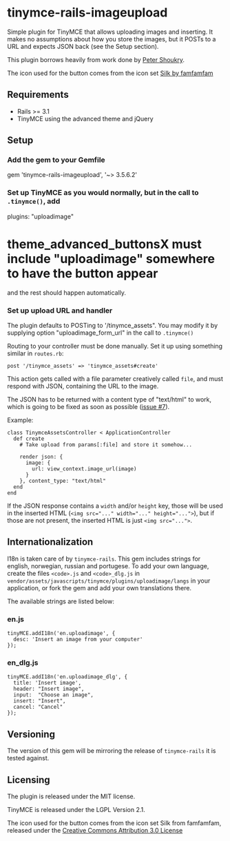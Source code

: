 # tinymce-rails-imageupload

  Simple plugin for TinyMCE that allows uploading images and inserting.
  It makes no assumptions about how you store the images, but it POSTs to a URL and expects JSON back (see the Setup section).

  This plugin borrows heavily from work done by [Peter Shoukry](http://77effects.com/).

  The icon used for the button comes from the icon set [Silk by famfamfam](http://www.famfamfam.com/lab/icons/silk/)

## Requirements

  * Rails >= 3.1
  * TinyMCE using the advanced theme and jQuery

## Setup

### Add the gem to your Gemfile

  gem 'tinymce-rails-imageupload', '~> 3.5.6.2'

### Set up TinyMCE as you would normally, but in the call to `.tinymce()`, add

  plugins: "uploadimage"
  # theme_advanced_buttonsX must include "uploadimage" somewhere to have the button appear

  and the rest should happen automatically.

### Set up upload URL and handler

  The plugin defaults to POSTing to '/tinymce\_assets".  You may modify it by supplying option "uploadimage\_form\_url" in the call to `.tinymce()`

  Routing to your controller must be done manually.  Set it up using something similar in `routes.rb`:

    post '/tinymce_assets' => 'tinymce_assets#create'

  This action gets called with a file parameter creatively called `file`, and must respond with JSON, containing the URL to the image.

  The JSON has to be returned with a content type of "text/html" to work, which is going to be fixed as soon as possible ([issue #7](https://github.com/PerfectlyNormal/tinymce-rails-imageupload/issues/7)).

  Example:

    class TinymceAssetsController < ApplicationController
      def create
        # Take upload from params[:file] and store it somehow...

        render json: {
          image: {
            url: view_context.image_url(image)
          }
        }, content_type: "text/html"
      end
    end

  If the JSON response contains a `width` and/or `height` key, those will be used in the inserted HTML (`<img src="..." width="..." height="...">`), but if those are not present, the inserted HTML is just `<img src="...">`.

## Internationalization

I18n is taken care of by `tinymce-rails`. This gem includes strings for english, norwegian, russian and portugese. 
To add your own language, create the files `<code>.js` and `<code>_dlg.js` in `vendor/assets/javascripts/tinymce/plugins/uploadimage/langs` in your application,
or fork the gem and add your own translations there.

The available strings are listed below:

### en.js

    tinyMCE.addI18n('en.uploadimage', {
      desc: 'Insert an image from your computer'
    });

### en_dlg.js

    tinyMCE.addI18n('en.uploadimage_dlg', {
      title: 'Insert image',
      header: "Insert image",
      input:  "Choose an image",
      insert: "Insert",
      cancel: "Cancel"
    });

## Versioning

The version of this gem will be mirroring the release of `tinymce-rails` it is tested against.

## Licensing

The plugin is released under the MIT license.

TinyMCE is released under the LGPL Version 2.1.

The icon used for the button comes from the icon set Silk from famfamfam, released under the [Creative Commons Attribution 3.0 License](http://creativecommons.org/licenses/by/3.0/)
